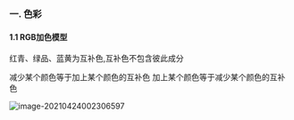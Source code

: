 ### 一. 色彩

#### 1.1 RGB加色模型



红青、绿品、蓝黄为互补色,互补色不包含彼此成分

减少某个颜色等于加上某个颜色的互补色
加上某个颜色等于减少某个颜色的互补色

![image-20210424002306597](https://cdn.jsdelivr.net/gh/chanwanxiang/imageHosting/img/image-20210424002306597.png)